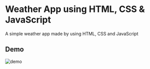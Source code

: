 
# Weather App using HTML, CSS & JavaScript

A simple weather app made by using HTML, CSS and JavaScript
## Demo

![demo](https://user-images.githubusercontent.com/94695669/223764637-067899e9-78cf-4ee6-adda-98edefd669f8.gif)
